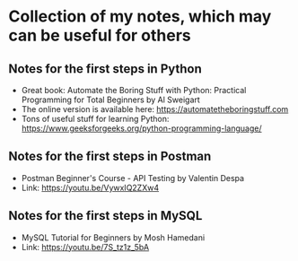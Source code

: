# Collection of my notes, which may can be useful for others

## Notes for the first steps in Python
- Great book: Automate the Boring Stuff with Python: Practical Programming for Total Beginners by Al Sweigart
- The online version is available here: https://automatetheboringstuff.com
- Tons of useful stuff for learning Python: https://www.geeksforgeeks.org/python-programming-language/

## Notes for the first steps in Postman
- Postman Beginner's Course - API Testing by Valentin Despa
- Link: https://youtu.be/VywxIQ2ZXw4

## Notes for the first steps in MySQL
- MySQL Tutorial for Beginners by Mosh Hamedani
- Link: https://youtu.be/7S_tz1z_5bA
